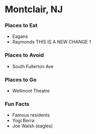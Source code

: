 # Montclair, NJ
### Places to Eat
- Eagans
- Raymonds
THIS IS A NEW CHANGE 1


### Places to Avoid
- South Fullerton Ave



### Places to Go
- Wellmont Theatre



### Fun Facts
- Famous residents
 - Yogi Berra
 - Joe Walsh (eagles)
